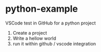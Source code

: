 # python-example
VSCode test in GitHub for a python project

1. Create a project
2. Write a hellow world
3. run it within github / vscode integration
